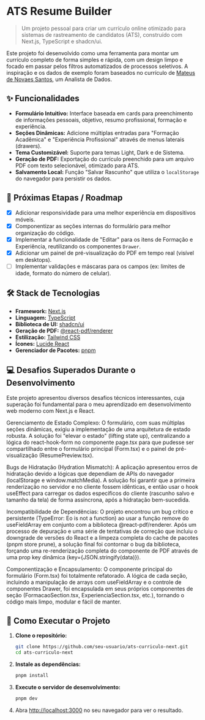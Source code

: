 # ATS Resume Builder

> Um projeto pessoal para criar um currículo online otimizado para sistemas de rastreamento de candidatos (ATS), construído com Next.js, TypeScript e shadcn/ui.

Este projeto foi desenvolvido como uma ferramenta para montar um currículo completo de forma simples e rápida, com um design limpo e focado em passar pelos filtros automatizados de processos seletivos. A inspiração e os dados de exemplo foram baseados no currículo de [Mateus de Novaes Santos](https://www.google.com/search?q=https://www.linkedin.com/in/mateus-novaes), um Analista de Dados.

## ✨ Funcionalidades

  * **Formulário Intuitivo:** Interface baseada em cards para preenchimento de informações pessoais, objetivo, resumo profissional, formação e experiência.
  * **Seções Dinâmicas:** Adicione múltiplas entradas para "Formação Acadêmica" e "Experiência Profissional" através de menus laterais (drawers).
  * **Tema Customizável:** Suporte para temas Light, Dark e de Sistema.
  * **Geração de PDF:** Exportação do currículo preenchido para um arquivo PDF com texto selecionável, otimizado para ATS.
  * **Salvamento Local:** Função "Salvar Rascunho" que utiliza o `localStorage` do navegador para persistir os dados.

## 🚧 Próximas Etapas / Roadmap

  - [x] Adicionar responsividade para uma melhor experiência em dispositivos móveis.
  - [x] Componentizar as seções internas do formulário para melhor organização do código.
  - [x] Implementar a funcionalidade de "Editar" para os itens de Formação e Experiência, reutilizando os componentes `Drawer`.
  - [x] Adicionar um painel de pré-visualização do PDF em tempo real (visível em desktops).
  - [ ] Implementar validações e máscaras para os campos (ex: limites de idade, formato do número de celular).

## 🛠️ Stack de Tecnologias

  * **Framework:** [Next.js](https://nextjs.org/)
  * **Linguagem:** [TypeScript](https://www.typescriptlang.org/)
  * **Biblioteca de UI:** [shadcn/ui](https://ui.shadcn.com/)
  * **Geração de PDF:** [@react-pdf/renderer](https://react-pdf.org/)
  * **Estilização:** [Tailwind CSS](https://tailwindcss.com/)
  * **Ícones:** [Lucide React](https://lucide.dev/)
  * **Gerenciador de Pacotes:** [pnpm](https://pnpm.io/)

## 💻 Desafios Superados Durante o Desenvolvimento

Este projeto apresentou diversos desafios técnicos interessantes, cuja superação foi fundamental para o meu aprendizado em desenvolvimento web moderno com Next.js e React.

Gerenciamento de Estado Complexo: O formulário, com suas múltiplas seções dinâmicas, exigiu a implementação de uma arquitetura de estado robusta. A solução foi "elevar o estado" (lifting state up), centralizando a lógica do react-hook-form no componente page.tsx para que pudesse ser compartilhado entre o formulário principal (Form.tsx) e o painel de pré-visualização (ResumePreview.tsx).

Bugs de Hidratação (Hydration Mismatch): A aplicação apresentou erros de hidratação devido a lógicas que dependiam de APIs do navegador (localStorage e window.matchMedia). A solução foi garantir que a primeira renderização no servidor e no cliente fossem idênticas, e então usar o hook useEffect para carregar os dados específicos do cliente (rascunho salvo e tamanho da tela) de forma assíncrona, após a hidratação bem-sucedida.

Incompatibilidade de Dependências: O projeto encontrou um bug crítico e persistente (TypeError: Eo is not a function) ao usar a função remove do useFieldArray em conjunto com a biblioteca @react-pdf/renderer. Após um processo de depuração e uma série de tentativas de correção que incluiu o downgrade de versões do React e a limpeza completa do cache de pacotes (pnpm store prune), a solução final foi contornar o bug da biblioteca, forçando uma re-renderização completa do componente de PDF através de uma prop key dinâmica (key={JSON.stringify(data)}).

Componentização e Encapsulamento: O componente principal do formulário (Form.tsx) foi totalmente refatorado. A lógica de cada seção, incluindo a manipulação de arrays com useFieldArray e o controle de componentes Drawer, foi encapsulada em seus próprios componentes de seção (FormacaoSection.tsx, ExperienciaSection.tsx, etc.), tornando o código mais limpo, modular e fácil de manter.

## 🚀 Como Executar o Projeto

1.  **Clone o repositório:**

    ```bash
    git clone https://github.com/seu-usuario/ats-curriculo-next.git
    cd ats-curriculo-next
    ```

2.  **Instale as dependências:**

    ```bash
    pnpm install
    ```

3.  **Execute o servidor de desenvolvimento:**

    ```bash
    pnpm dev
    ```

4.  Abra [http://localhost:3000](https://www.google.com/search?q=http://localhost:3000) no seu navegador para ver o resultado.